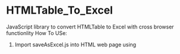 # HTMLTable_To_Excel
JavaScript library to convert HTMLTable to Excel with cross browser functionlity
How To USe:
1. Import saveAsExcel.js into HTML web page using <script>
2. call saveAsExcel() method on required event by passing three attributes, id of table to be saved as Excel (if jQuery is present you can use a Sizzle selector instead), file name for the downloaded file and optional charset string (defaults to 'UTF-8').
3. E.g., saveAsExcel('tableToExcel', 'Jaffa.xls', 'UTF-8')
4. For complete Usage view demo.html
